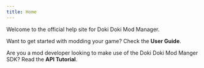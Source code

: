 ```yaml
---
title: Home
---
```


Welcome to the official help site for Doki Doki Mod Manager.

Want to get started with modding your game? Check the **User Guide**.

Are you a mod developer looking to make use of the Doki Doki Mod Manger SDK? Read the **API Tutorial**. 